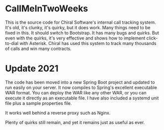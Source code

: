 # CallMeInTwoWeeks
This is the source code for Chiral Software's internal call tracking system. It's old, it's clunky, it's quirky, but it does work. 
Many things need to be fixed in this. It should switch to Bootstrap. It has many bugs and quirks. But even with the quirks, it's very effective and shows 
how to implement click-to-dial with Asterisk. Chiral has used this system to track many thousands of calls and win many contracts.


# Update 2021

The code has been moved into a new Spring Boot project and updated to run easily on your server. It now compiles to Spring's excellent
executable WAR format. You can deploy the WAR like any other WAR, or you can execute it directly as an executable file.
I have also included a systemd unit file plus a sample properties file.

It works well behind a reverse proxy such as Nginx. 

Plenty of quirks still remain, and yet it remains just as useful as ever. 
